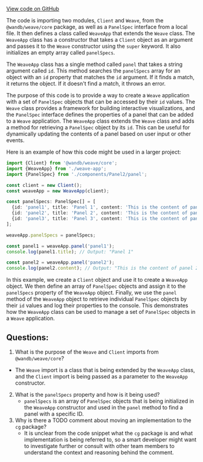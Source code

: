 [View code on GitHub](https://github.com/wandb/weave/weave-js/src/weave.ts)

The code is importing two modules, `Client` and `Weave`, from the `@wandb/weave/core` package, as well as a `PanelSpec` interface from a local file. It then defines a class called `WeaveApp` that extends the `Weave` class. The `WeaveApp` class has a constructor that takes a `Client` object as an argument and passes it to the `Weave` constructor using the `super` keyword. It also initializes an empty array called `panelSpecs`.

The `WeaveApp` class has a single method called `panel` that takes a string argument called `id`. This method searches the `panelSpecs` array for an object with an `id` property that matches the `id` argument. If it finds a match, it returns the object. If it doesn't find a match, it throws an error.

The purpose of this code is to provide a way to create a `Weave` application with a set of `PanelSpec` objects that can be accessed by their `id` values. The `Weave` class provides a framework for building interactive visualizations, and the `PanelSpec` interface defines the properties of a panel that can be added to a `Weave` application. The `WeaveApp` class extends the `Weave` class and adds a method for retrieving a `PanelSpec` object by its `id`. This can be useful for dynamically updating the contents of a panel based on user input or other events.

Here is an example of how this code might be used in a larger project:

```typescript
import {Client} from '@wandb/weave/core';
import {WeaveApp} from './weave-app';
import {PanelSpec} from './components/Panel2/panel';

const client = new Client();
const weaveApp = new WeaveApp(client);

const panelSpecs: PanelSpec[] = [
  {id: 'panel1', title: 'Panel 1', content: 'This is the content of panel 1'},
  {id: 'panel2', title: 'Panel 2', content: 'This is the content of panel 2'},
  {id: 'panel3', title: 'Panel 3', content: 'This is the content of panel 3'},
];

weaveApp.panelSpecs = panelSpecs;

const panel1 = weaveApp.panel('panel1');
console.log(panel1.title); // Output: "Panel 1"

const panel2 = weaveApp.panel('panel2');
console.log(panel2.content); // Output: "This is the content of panel 2"
```

In this example, we create a `Client` object and use it to create a `WeaveApp` object. We then define an array of `PanelSpec` objects and assign it to the `panelSpecs` property of the `WeaveApp` object. Finally, we use the `panel` method of the `WeaveApp` object to retrieve individual `PanelSpec` objects by their `id` values and log their properties to the console. This demonstrates how the `WeaveApp` class can be used to manage a set of `PanelSpec` objects in a `Weave` application.
## Questions: 
 1. What is the purpose of the `Weave` and `Client` imports from `@wandb/weave/core`?
   - The `Weave` import is a class that is being extended by the `WeaveApp` class, and the `Client` import is being passed as a parameter to the `WeaveApp` constructor.
2. What is the `panelSpecs` property and how is it being used?
   - `panelSpecs` is an array of `PanelSpec` objects that is being initialized in the `WeaveApp` constructor and used in the `panel` method to find a panel with a specific ID.
3. Why is there a TODO comment about moving an implementation to the `cg` package?
   - It is unclear from the code snippet what the `cg` package is and what implementation is being referred to, so a smart developer might want to investigate further or consult with other team members to understand the context and reasoning behind the comment.
